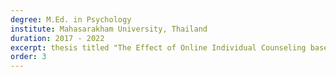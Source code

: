 ```yaml
---
degree: M.Ed. in Psychology
institute: Mahasarakham University, Thailand
duration: 2017 - 2022
excerpt: thesis titled "The Effect of Online Individual Counseling based on Cognitive Behavior Therapy to Reduce Stress".
order: 3
---
```

